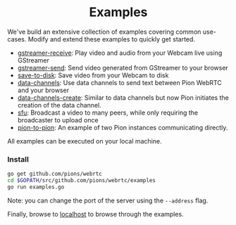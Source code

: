 <h1 align="center">
  Examples
</h1>

We've build an extensive collection of examples covering common use-cases. Modify and extend these examples to quickly get started.

* [gstreamer-receive](gstreamer-receive/README.md): Play video and audio from your Webcam live using GStreamer
* [gstreamer-send](gstreamer-send/README.md): Send video generated from GStreamer to your browser
* [save-to-disk](save-to-disk/README.md): Save video from your Webcam to disk
* [data-channels](data-channels/README.md): Use data channels to send text between Pion WebRTC and your browser
* [data-channels-create](data-channels/README.md): Similar to data channels but now Pion initiates the creation of the data channel.
* [sfu](sfu/README.md): Broadcast a video to many peers, while only requiring the broadcaster to upload once
* [pion-to-pion](pion-to-pion/README.md): An example of two Pion instances communicating directly.

All examples can be executed on your local machine.

### Install
``` sh
go get github.com/pions/webrtc
cd $GOPATH/src/github.com/pions/webrtc/examples
go run examples.go
```
Note: you can change the port of the server using the ``--address`` flag.

Finally, browse to [localhost](http://localhost) to browse through the examples.
